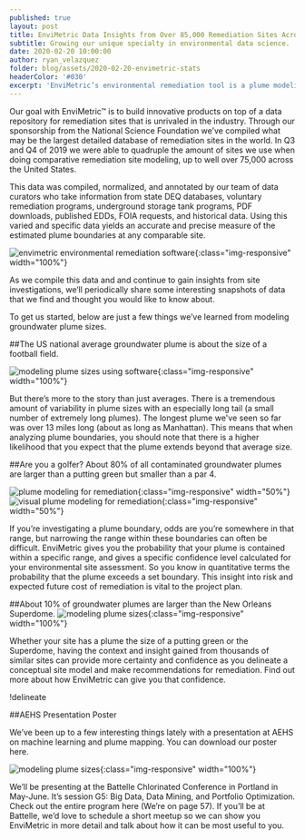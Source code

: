 ```yaml
---
published: true
layout: post
title: EnviMetric Data Insights from Over 85,000 Remediation Sites Across the United States
subtitle: Growing our unique specialty in environmental data science.
date: 2020-02-20 10:00:00
author: ryan_velazquez
folder: blog/assets/2020-02-20-envimetric-stats
headerColor: '#030'
excerpt: 'EnviMetric’s environmental remediation tool is a plume modeling software that analyzes data from over 85,000 sites across the United States to help Project Managers understand plume boundaries. We’ve compiled a snapshot of the types of data we’ve aggregated in this blog post.'
---
```

Our goal with EnviMetric™ is to build innovative products on top of a data repository for remediation sites that is unrivaled in the industry. Through our sponsorship from the National Science Foundation we’ve compiled what may be the largest detailed database of remediation sites in the world. In Q3 and Q4 of 2019 we were able to quadruple the amount of sites we use when doing comparative remediation site modeling, up to well over 75,000 across the United States.

This data was compiled, normalized, and annotated by our team of data curators who take information from state DEQ databases, voluntary remediation programs, underground storage tank programs, PDF downloads, published EDDs, FOIA requests, and historical data.  Using this varied and specific data yields an accurate and precise measure of the estimated plume boundaries at any comparable site.


![envimetric environmental remediation software]({{site.baseurl}}/{{page.folder}}/data_growth.png){:class="img-responsive" width="100%"}

As we compile this data and and continue to gain insights from site investigations, we’ll periodically share some interesting snapshots of data that we find and thought you would like to know about.

To get us started, below are just a few things we’ve learned from modeling groundwater plume sizes.

##The US national average groundwater plume is about the size of a football field.

![modeling plume sizes using software]({{site.baseurl}}/{{page.folder}}/footbal_field.jpg){:class="img-responsive" width="100%"}

But there’s more to the story than just averages.  There is a tremendous amount of variability in plume sizes with an especially long tail (a small number of extremely long plumes).  The longest plume we've seen so far was over 13 miles long (about as long as Manhattan). This means that when analyzing plume boundaries, you should note that there is a higher likelihood that you expect that the plume extends beyond that average size.

##Are you a golfer?  About 80% of all contaminated groundwater plumes are larger than a putting green but smaller than a par 4.

![plume modeling for remediation]({{site.baseurl}}/{{page.folder}}/golf_green.jpg){:class="img-responsive" width="50%"}![visual plume modeling for remediation]({{site.baseurl}}/{{page.folder}}/par_four.jpg){:class="img-responsive" width="50%"}

If you’re investigating a plume boundary, odds are you’re somewhere in that range, but narrowing the range within these boundaries can often be difficult. EnviMetric gives you the probability that your plume is contained within a specific range, and gives a specific confidence level calculated for your environmental site assessment.  So you know in quantitative terms the probability that the plume exceeds a set boundary.  This insight into risk and expected future cost of remediation is vital to the project plan.

##About 10% of groundwater plumes are larger than the New Orleans Superdome.
![modeling plume sizes]({{site.baseurl}}/{{page.folder}}/superdome.jpg){:class="img-responsive" width="100%"}

Whether your site has a plume the size of a putting green or the Superdome, having the context and insight gained from thousands of similar sites can provide more certainty and confidence as you delineate a conceptual site model and make recommendations for remediation.  Find out more about how EnviMetric can give you that confidence.


!delineate

##AEHS Presentation Poster

We’ve been up to a few interesting things lately with a presentation at AEHS on machine learning and plume mapping. You can download our poster here.

![modeling plume sizes]({{site.baseurl}}/{{page.folder}}/envimetric_poster.png){:class="img-responsive" width="100%"}

We’ll be presenting at the Battelle Chlorinated Conference in Portland in May-June.  It’s session G5: Big Data, Data Mining, and Portfolio Optimization. Check out the entire program here (We’re on page 57).  If you’ll be at Battelle, we’d love to schedule a short meetup so we can show you EnviMetric in more detail and talk about how it can be most useful to you.
